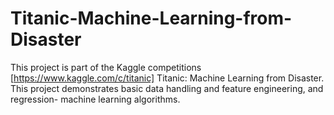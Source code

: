 # Titanic-Machine-Learning-from-Disaster
This project is part of the Kaggle competitions [https://www.kaggle.com/c/titanic] Titanic: Machine Learning from Disaster.
This project demonstrates basic data handling and feature engineering, and regression- machine learning algorithms.
